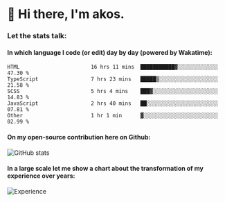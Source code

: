 # 👋 Hi there, I'm akos. 


### Let the stats talk:


#### In which language I code (or edit) day by day (powered by Wakatime): 

<!--START_SECTION:waka-->

```text
HTML                       16 hrs 11 mins  ███████████▓░░░░░░░░░░░░░   47.30 %
TypeScript                 7 hrs 23 mins   █████▒░░░░░░░░░░░░░░░░░░░   21.58 %
SCSS                       5 hrs 4 mins    ███▓░░░░░░░░░░░░░░░░░░░░░   14.83 %
JavaScript                 2 hrs 40 mins   ██░░░░░░░░░░░░░░░░░░░░░░░   07.81 %
Other                      1 hr 1 min      ▓░░░░░░░░░░░░░░░░░░░░░░░░   02.99 %
```

<!--END_SECTION:waka-->

#### On my open-source contribution here on Github:
 
![GitHub stats](https://github-readme-stats.vercel.app/api?username=akosbalasko)

#### In a large scale let me show a chart about the transformation of my experience over years:   

![Experience](https://cr-skills-chart-widget.azurewebsites.net/api/api?username=akosbalasko)

